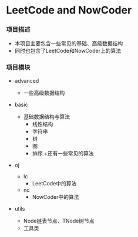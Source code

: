 # LeetCode and NowCoder

### 项目描述

+ 本项目主要包含一些常见的基础、高级数据结构
+ 同时也包含了LeetCode和NowCoder上的算法

### 项目模块

+ advanced
    + 一些高级数据结构

+ basic
    + 基础数据结构与算法
        + 线性结构
        + 字符串
        + 树
        + 图
        + 排序 +还有一些常见的算法

+ oj
    + lc
        + LeetCode中的算法
    + nc
        + NowCoder中的算法

+ utils
    + Node链表节点、TNode树节点
    + 工具类